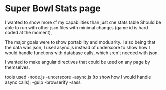 # Super Bowl Stats page

I wanted to show more of my capabilities than just one stats table
Should be able to run with other json files with minimal changes (game id is hard coded at the moment),

The major goals were to show portability and modularity.
I also being that the data was json, I used async.js instead of underscore to show how
I would handle functions with database calls, which aren't needed with json.

I wanted to make angular directives that could be used on any page by themselves.

tools used
-node.js
-underscore
-async.js (to show how I would handle async calls);
-gulp
  -browserify
-sass
